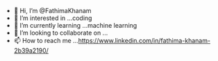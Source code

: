 - 👋 Hi, I’m @FathimaKhanam
- 👀 I’m interested in ...coding
- 🌱 I’m currently learning ...machine learning
- 💞️ I’m looking to collaborate on ...
- 📫 How to reach me ...https://www.linkedin.com/in/fathima-khanam-2b39a2190/

<!---
FathimaKhanam/FathimaKhanam is a ✨ special ✨ repository because its `README.md` (this file) appears on your GitHub profile.
You can click the Preview link to take a look at your changes.
--->

